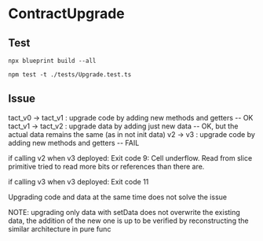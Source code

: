 # ContractUpgrade

## Test

`npx blueprint build --all`

`npm test -t ./tests/Upgrade.test.ts `

## Issue

tact_v0 -> tact_v1 : upgrade code by adding new methods and getters -- OK
tact_v1 -> tact_v2 : upgrade data by adding just new data -- OK, but the actual data remains the same (as in not init data)
v2 -> v3 : upgrade code by adding new methods and getters -- FAIL

if calling v2 when v3 deployed:
Exit code 9: Cell underflow. Read from slice primitive tried to read more bits or references than there are.

if calling v3 when v3 deployed:
Exit code 11

Upgrading code and data at the same time does not solve the issue

NOTE: upgrading only data with setData does not overwrite the existing data, the addition of the new one is up to be verified by reconstructing the similar architecture in pure func

